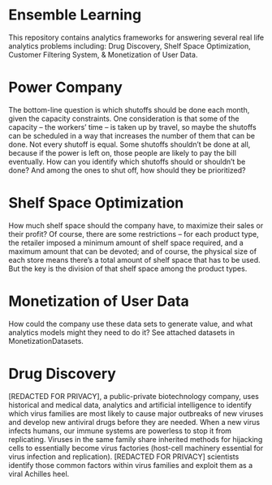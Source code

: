 # Ensemble Learning
This repository contains analytics frameworks for answering several real life analytics problems including: Drug Discovery, Shelf Space Optimization, Customer Filtering System, &amp; Monetization of User Data.

# Power Company 
The bottom-line question is which shutoffs should be done each month, given the capacity
constraints. One consideration is that some of the capacity – the workers’ time – is taken up by
travel, so maybe the shutoffs can be scheduled in a way that increases the number of them that
can be done. Not every shutoff is equal. Some shutoffs shouldn’t be done at all, because if the power is left
on, those people are likely to pay the bill eventually. How can you identify which shutoffs
should or shouldn’t be done? And among the ones to shut off, how should they be prioritized?

# Shelf Space Optimization
How much shelf space should the company have, to maximize their sales or their profit?
Of course, there are some restrictions – for each product type, the retailer imposed a minimum amount of
shelf space required, and a maximum amount that can be devoted; and of course, the physical size of
each store means there’s a total amount of shelf space that has to be used. But the key is the division of
that shelf space among the product types.

# Monetization of User Data
How could the company use these data sets to generate value, and what analytics models might they need to do it?
See attached datasets in MonetizationDatasets.

# Drug Discovery
\[REDACTED FOR PRIVACY], a public-private biotechnology company, uses historical and medical data, analytics and artificial intelligence to identify which virus families are most likely to cause major outbreaks of new viruses and develop new antiviral drugs before they are needed. When a new virus infects humans, our immune systems are powerless to stop it from replicating. Viruses in the same family share inherited methods for hijacking cells to essentially become virus factories (host-cell machinery essential for virus infection and replication). \[REDACTED FOR PRIVACY] scientists identify those common factors within virus families and exploit them as a viral Achilles heel.
